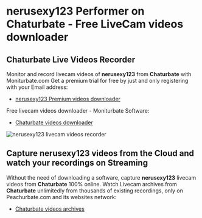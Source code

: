 # nerusexy123 Performer on Chaturbate - Free LiveCam videos downloader

## Chaturbate Live Videos Recorder

Monitor and record livecam videos of **nerusexy123** from **Chaturbate** with Moniturbate.com
Get a premium trial for free by just and only registering with your Email address:
* [nerusexy123 Premium videos downloader](https://moniturbate.com/request-demo-licence-key.html)

Free livecam videos downloader - Moniturbate Software:
* [Chaturbate videos downloader](https://moniturbate.com/moniturbate-download-software.html)

![nerusexy123 livecam videos recorder](https://peachurnet.com/templates/moniturbate-software.png)


## Capture nerusexy123 videos from the Cloud and watch your recordings on Streaming

Without the need of downloading a software, capture **nerusexy123** livecam videos from **Chaturbate** 100% online.
Watch Livecam archives from **Chaturbate** unlimitedly from thousands of existing recordings, only on Peachurbate.com and its websites network:
* [Chaturbate videos archives](https://peachurnet.com/)